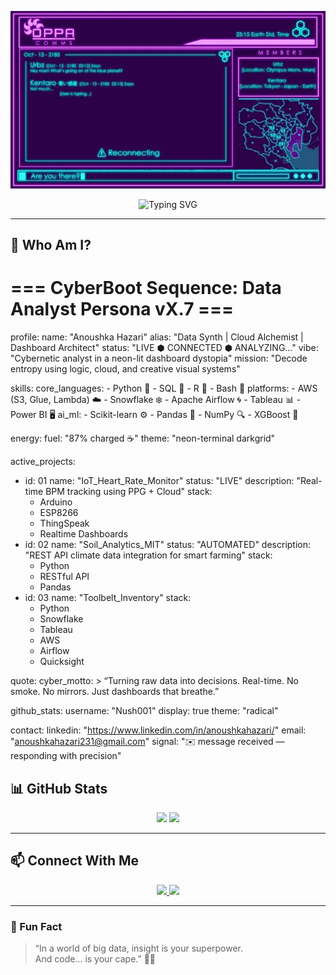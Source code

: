 <p align="center">
  <img src="https://github.com/Nush001/Nush001/blob/main/create-cyberpunk-terminal-images.gif?raw=true" width="800"/>
</p>

<p align="center">
  <img src="https://readme-typing-svg.demolab.com?font=Fira+Code&size=24&pause=1000&center=true&vCenter=true&width=650&lines=Cyberpunk+Data+Artist+%F0%9F%A7%91%E2%80%8D%F0%9F%92%BB;Cloud+Slinger+%7C+ML+Nerd+%7C+Dashboard+DJ;Turning+Raw+Data+into+Sci-Fi+Insights" alt="Typing SVG" />
</p>

---

## 🌌 Who Am I?
# === CyberBoot Sequence: Data Analyst Persona vX.7 ===

profile:
  name: "Anoushka Hazari"
  alias: "Data Synth | Cloud Alchemist | Dashboard Architect"
  status: "LIVE ⬢ CONNECTED ⬢ ANALYZING..."
  vibe: "Cybernetic analyst in a neon-lit dashboard dystopia"
  mission: "Decode entropy using logic, cloud, and creative visual systems"

skills:
  core_languages:
    - Python 🐍
    - SQL 🔢
    - R 📐
    - Bash 🧨
  platforms:
    - AWS (S3, Glue, Lambda) ☁️
    - Snowflake ❄️
    - Apache Airflow 🌀
    - Tableau 📊
    - Power BI 🖥
  ai_ml:
    - Scikit-learn ⚙️
    - Pandas 🐼
    - NumPy 🔍
    - XGBoost 🚀

energy:
  fuel: "87% charged ☕"
  theme: "neon-terminal darkgrid"

active_projects:
  - id: 01
    name: "IoT_Heart_Rate_Monitor"
    status: "LIVE"
    description: "Real-time BPM tracking using PPG + Cloud"
    stack:
      - Arduino
      - ESP8266
      - ThingSpeak
      - Realtime Dashboards
  - id: 02
    name: "Soil_Analytics_MIT"
    status: "AUTOMATED"
    description: "REST API climate data integration for smart farming"
    stack:
      - Python
      - RESTful API
      - Pandas
  - id: 03
    name: "Toolbelt_Inventory"
    stack:
      - Python
      - Snowflake
      - Tableau
      - AWS
      - Airflow
      - Quicksight

quote:
  cyber_motto: >
    “Turning raw data into decisions. Real-time. 
     No smoke. No mirrors. Just dashboards that breathe.”

github_stats:
  username: "Nush001"
  display: true
  theme: "radical"

contact:
  linkedin: "https://www.linkedin.com/in/anoushkahazari/"
  email: "anoushkahazari231@gmail.com"
  signal: "✉️ message received — responding with precision"


## 📊 GitHub Stats

<p align="center">
  <img src="https://github-readme-stats.vercel.app/api?username=Nush001&theme=radical&show_icons=true&hide_border=true" height="180px"/>
  <img src="https://github-readme-stats.vercel.app/api/top-langs/?username=Nush001&layout=compact&theme=radical&hide_border=true" height="180px"/>
</p>

---

## 📫 Connect With Me

<p align="center">
  <a href="https://www.linkedin.com/in/anoushkahazari/">
    <img src="https://img.shields.io/badge/LinkedIn-Cyber_Link-0A66C2?style=for-the-badge&logo=linkedin&logoColor=white"/>
  </a>
  <a href="mailto:anoushkahazari231@gmail.com">
    <img src="https://img.shields.io/badge/Gmail-Anoushka_Direct-D14836?style=for-the-badge&logo=gmail&logoColor=white"/>
  </a>
</p>

---

### 🧠 Fun Fact

> “In a world of big data, insight is your superpower.  
> And code... is your cape.” 🦸‍♀️
